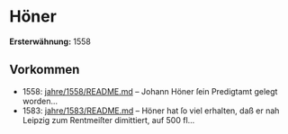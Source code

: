 # Höner

**Ersterwähnung:** 1558

## Vorkommen
- 1558: [jahre/1558/README.md](../jahre/1558/README.md) – Johann Höner ſein Predigtamt gelegt worden...
- 1583: [jahre/1583/README.md](../jahre/1583/README.md) – Höner
hat ſo viel erhalten, daß er nah Leipzig zum Rentmeiſter
dimittiert, auf 500 fl...
